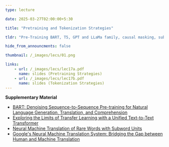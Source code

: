 ```yaml
---
type: lecture

date: 2025-03-27T02:00:00+5:30

title: "Pretraining and Tokenization Strategies"

tldr: "Pre-Training BART, T5, GPT and LLaMa family, causal masking, sub-word tokenization, Byte-Pair Encoding, wordPiece tokenization, unigram language model tokenization"

hide_from_announcments: false

thumbnail: /_images/lecs/01.png

links: 
    - url: /_images/lecs/lec17a.pdf
      name: slides (Pretraining Strategies)
    - url: /_images/lecs/lec17b.pdf
      name: slides (Tokenization Strategies)
---
```

**Supplementary Material**
- [BART: Denoising Sequence-to-Sequence Pre-training for Natural Language Generation, Translation, and Comprehension](https://arxiv.org/abs/1910.13461)
- [Exploring the Limits of Transfer Learning with a Unified Text-to-Text Transformer](https://arxiv.org/abs/1910.10683)
- [Neural Machine Translation of Rare Words with Subword Units](https://arxiv.org/abs/1508.07909)
- [Google's Neural Machine Translation System: Bridging the Gap between Human and Machine Translation](https://arxiv.org/pdf/1609.08144v2)

